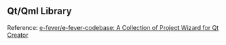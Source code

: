 Qt/Qml Library
-------------

Reference: [e-fever/e-fever-codebase: A Collection of Project Wizard for Qt Creator](https://github.com/e-fever/e-fever-codebase)
